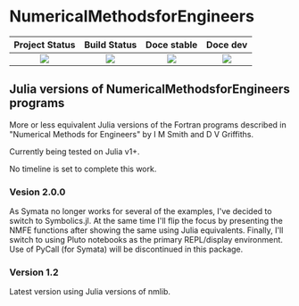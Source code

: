 # NumericalMethodsforEngineers

| **Project Status**          |  **Build Status** |  **Doce stable** |  **Doce dev** |
|:---------------------------:|:-----------------:|:----------------:|:-------------:|
|![][project-status-img] | ![][CI-build] | ![][docs-stable-url] | ![][docs-dev-url] |

[docs-dev-img]: https://img.shields.io/badge/docs-dev-blue.svg
[docs-dev-url]: https://stanjulia.github.io/NumericalmethodsForEngineers.jl/latest

[docs-stable-img]: https://img.shields.io/badge/docs-stable-blue.svg
[docs-stable-url]: https://stanjulia.github.io/StanSample.jl/stable

[CI-build]: https://github.com/ptfem/NumericalMethodsForEngineers.jl/workflows/CI/badge.svg?branch=master

[project-status-img]: https://img.shields.io/badge/lifecycle-wip-orange.svg

## Julia versions of NumericalMethodsforEngineers programs

More or less equivalent Julia versions of the Fortran programs described in "Numerical Methods for Engineers" by I M Smith and D V Griffiths.

Currently being tested on Julia v1+.

No timeline is set to complete this work.

### Vesion 2.0.0

As Symata no longer works for several of the examples, I've decided to switch to Symbolics.jl. At the same time I'll flip the focus by presenting the NMFE functions after showing the same using Julia equivalents. Finally, I'll switch to using Pluto notebooks as the primary REPL/display environment. Use of PyCall (for Symata) will be discontinued in this package.

### Version 1.2

Latest version using Julia versions of nmlib.
